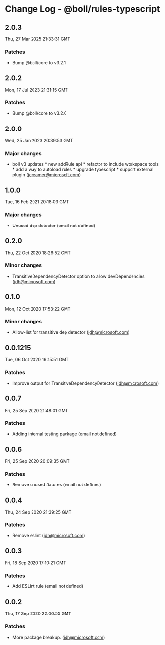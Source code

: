 # Change Log - @boll/rules-typescript

<!-- This log was last generated on Thu, 27 Mar 2025 21:33:31 GMT and should not be manually modified. -->

<!-- Start content -->

## 2.0.3

Thu, 27 Mar 2025 21:33:31 GMT

### Patches

- Bump @boll/core to v3.2.1

## 2.0.2

Mon, 17 Jul 2023 21:31:15 GMT

### Patches

- Bump @boll/core to v3.2.0

## 2.0.0

Wed, 25 Jan 2023 20:39:53 GMT

### Major changes

- boll v3 updates * new addRule api * refactor to include workspace tools * add a way to autoload rules * upgrade typescript * support external plugin (jcreamer@microsoft.com)

## 1.0.0

Tue, 16 Feb 2021 20:18:03 GMT

### Major changes

- Unused dep detector (email not defined)

## 0.2.0

Thu, 22 Oct 2020 18:26:52 GMT

### Minor changes

- TransitiveDependencyDetector option to allow devDependencies (jdh@microsoft.com)

## 0.1.0

Mon, 12 Oct 2020 17:53:22 GMT

### Minor changes

- Allow-list for transitive dep detector (jdh@microsoft.com)

## 0.0.1215

Tue, 06 Oct 2020 16:15:51 GMT

### Patches

- Improve output for TransitiveDependencyDetector (jdh@microsoft.com)

## 0.0.7

Fri, 25 Sep 2020 21:48:01 GMT

### Patches

- Adding internal testing package (email not defined)

## 0.0.6

Fri, 25 Sep 2020 20:09:35 GMT

### Patches

- Remove unused fixtures (email not defined)

## 0.0.4

Thu, 24 Sep 2020 21:39:25 GMT

### Patches

- Remove eslint (jdh@microsoft.com)

## 0.0.3

Fri, 18 Sep 2020 17:10:21 GMT

### Patches

- Add ESLint rule (email not defined)

## 0.0.2

Thu, 17 Sep 2020 22:06:55 GMT

### Patches

- More package breakup. (jdh@microsoft.com)
